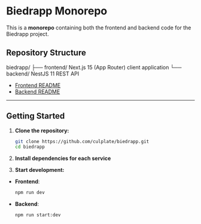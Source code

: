 # Biedrapp Monorepo

This is a **monorepo** containing both the frontend and backend code for the Biedrapp project.

## Repository Structure

biedrapp/
├── frontend/ Next.js 15 (App Router) client application
└── backend/ NestJS 11 REST API

- [Frontend README](./frontend/README.md)
- [Backend README](./backend/README.md)

---

## Getting Started

1. **Clone the repository:**

   ```bash
   git clone https://github.com/culplate/biedrapp.git
   cd biedrapp

   ```

2. **Install dependencies for each service**
3. **Start development:**

- **Frontend**:

  ```bash
  npm run dev
  ```

- **Backend**:
  ```bash
  npm run start:dev
  ```
